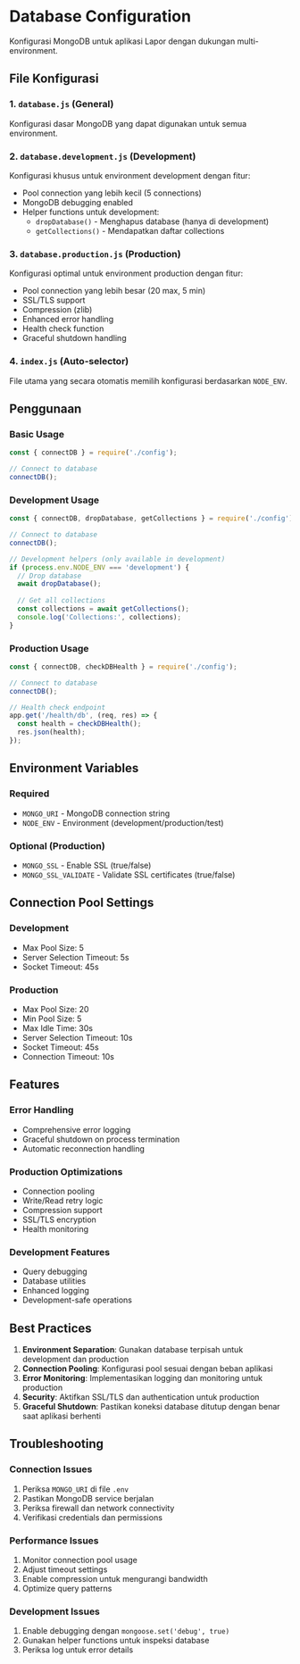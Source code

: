 # Database Configuration

Konfigurasi MongoDB untuk aplikasi Lapor dengan dukungan multi-environment.

## File Konfigurasi

### 1. `database.js` (General)
Konfigurasi dasar MongoDB yang dapat digunakan untuk semua environment.

### 2. `database.development.js` (Development)
Konfigurasi khusus untuk environment development dengan fitur:
- Pool connection yang lebih kecil (5 connections)
- MongoDB debugging enabled
- Helper functions untuk development:
  - `dropDatabase()` - Menghapus database (hanya di development)
  - `getCollections()` - Mendapatkan daftar collections

### 3. `database.production.js` (Production)
Konfigurasi optimal untuk environment production dengan fitur:
- Pool connection yang lebih besar (20 max, 5 min)
- SSL/TLS support
- Compression (zlib)
- Enhanced error handling
- Health check function
- Graceful shutdown handling

### 4. `index.js` (Auto-selector)
File utama yang secara otomatis memilih konfigurasi berdasarkan `NODE_ENV`.

## Penggunaan

### Basic Usage
```javascript
const { connectDB } = require('./config');

// Connect to database
connectDB();
```

### Development Usage
```javascript
const { connectDB, dropDatabase, getCollections } = require('./config');

// Connect to database
connectDB();

// Development helpers (only available in development)
if (process.env.NODE_ENV === 'development') {
  // Drop database
  await dropDatabase();
  
  // Get all collections
  const collections = await getCollections();
  console.log('Collections:', collections);
}
```

### Production Usage
```javascript
const { connectDB, checkDBHealth } = require('./config');

// Connect to database
connectDB();

// Health check endpoint
app.get('/health/db', (req, res) => {
  const health = checkDBHealth();
  res.json(health);
});
```

## Environment Variables

### Required
- `MONGO_URI` - MongoDB connection string
- `NODE_ENV` - Environment (development/production/test)

### Optional (Production)
- `MONGO_SSL` - Enable SSL (true/false)
- `MONGO_SSL_VALIDATE` - Validate SSL certificates (true/false)

## Connection Pool Settings

### Development
- Max Pool Size: 5
- Server Selection Timeout: 5s
- Socket Timeout: 45s

### Production
- Max Pool Size: 20
- Min Pool Size: 5
- Max Idle Time: 30s
- Server Selection Timeout: 10s
- Socket Timeout: 45s
- Connection Timeout: 10s

## Features

### Error Handling
- Comprehensive error logging
- Graceful shutdown on process termination
- Automatic reconnection handling

### Production Optimizations
- Connection pooling
- Write/Read retry logic
- Compression support
- SSL/TLS encryption
- Health monitoring

### Development Features
- Query debugging
- Database utilities
- Enhanced logging
- Development-safe operations

## Best Practices

1. **Environment Separation**: Gunakan database terpisah untuk development dan production
2. **Connection Pooling**: Konfigurasi pool sesuai dengan beban aplikasi
3. **Error Monitoring**: Implementasikan logging dan monitoring untuk production
4. **Security**: Aktifkan SSL/TLS dan authentication untuk production
5. **Graceful Shutdown**: Pastikan koneksi database ditutup dengan benar saat aplikasi berhenti

## Troubleshooting

### Connection Issues
1. Periksa `MONGO_URI` di file `.env`
2. Pastikan MongoDB service berjalan
3. Periksa firewall dan network connectivity
4. Verifikasi credentials dan permissions

### Performance Issues
1. Monitor connection pool usage
2. Adjust timeout settings
3. Enable compression untuk mengurangi bandwidth
4. Optimize query patterns

### Development Issues
1. Enable debugging dengan `mongoose.set('debug', true)`
2. Gunakan helper functions untuk inspeksi database
3. Periksa log untuk error details